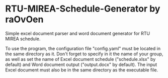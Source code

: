 # RTU-MIREA-Schedule-Generator by raOvOen
Simple excel document parser and word document generator for RTU MIREA schedule.

To use the program, the configuration file "config.yaml" must be located in the same directory as it. Don't forget to specify in it the name of your group, as well as set the name of Excel document schedule ("schedule.xlsx" by default) and Word document output ("output.docx" by default). The input Excel document must also be in the same directory as the executable file.
